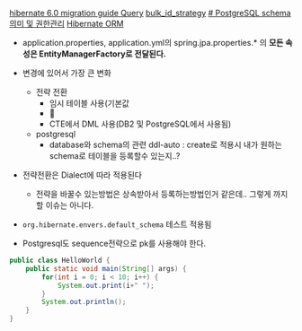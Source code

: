 
[hibernate 6.0 migration guide Query](https://docs.jboss.org/hibernate/orm/6.0/migration-guide/migration-guide.html#query)
[bulk_id_strategy](https://in.relation.to/2017/02/01/non-temporary-table-bulk-id-strategies/)
[# PostgreSQL schema 의미 및 권한관리](https://kimdubi.github.io/postgresql/pg_schema/)
[Hibernate ORM](https://hibernate.org/orm/documentation/6.4/)

- application.properties, application.yml의 spring.jpa.properties.* 의 **모든 속성은 EntityManagerFactory로 전달된다.**

- 변경에 있어서 가장 큰 변화
	- 전략 전환
		- 임시 테이블 사용(기본값
		- 🔽
		- CTE에서 DML 사용(DB2 및 PostgreSQL에서 사용됨)
	- postgresql
		- database와 schema의 관련 ddl-auto : create로 적용시 내가 원하는 schema로 테이블을 등록할수 있는지..?

- 전략전환은 Dialect에 따라 적용된다
	- 전략을 바꿀수 있는방법은 상속받아서 등록하는방법인거 같은데.. 그렇게 까지 할 이슈는 아니다.
- `org.hibernate.envers.default_schema` 테스트 적용됨
- Postgresql도 sequence전략으로 pk를 사용해야 한다.
```java
public class HelloWorld {
	public static void main(String[] args) {
		for(int i = 0; i < 10; i++) {
			System.out.print(i+" ");
		}
		System.out.println();
	}
}
```